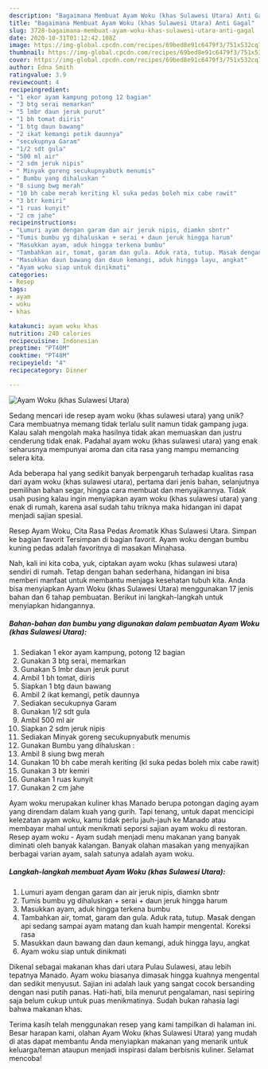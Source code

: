 ```yaml
---
description: "Bagaimana Membuat Ayam Woku (khas Sulawesi Utara) Anti Gagal"
title: "Bagaimana Membuat Ayam Woku (khas Sulawesi Utara) Anti Gagal"
slug: 3728-bagaimana-membuat-ayam-woku-khas-sulawesi-utara-anti-gagal
date: 2020-10-31T01:12:42.108Z
image: https://img-global.cpcdn.com/recipes/69bed8e91c6479f3/751x532cq70/ayam-woku-khas-sulawesi-utara-foto-resep-utama.jpg
thumbnail: https://img-global.cpcdn.com/recipes/69bed8e91c6479f3/751x532cq70/ayam-woku-khas-sulawesi-utara-foto-resep-utama.jpg
cover: https://img-global.cpcdn.com/recipes/69bed8e91c6479f3/751x532cq70/ayam-woku-khas-sulawesi-utara-foto-resep-utama.jpg
author: Edna Smith
ratingvalue: 3.9
reviewcount: 4
recipeingredient:
- "1 ekor ayam kampung potong 12 bagian"
- "3 btg serai memarkan"
- "5 lmbr daun jeruk purut"
- "1 bh tomat diiris"
- "1 btg daun bawang"
- "2 ikat kemangi petik daunnya"
- "secukupnya Garam"
- "1/2 sdt gula"
- "500 ml air"
- "2 sdm jeruk nipis"
- " Minyak goreng secukupnyabutk menumis"
- " Bumbu yang dihaluskan "
- "8 siung bwg merah"
- "10 bh cabe merah keriting kl suka pedas boleh mix cabe rawit"
- "3 btr kemiri"
- "1 ruas kunyit"
- "2 cm jahe"
recipeinstructions:
- "Lumuri ayam dengan garam dan air jeruk nipis, diamkn sbntr"
- "Tumis bumbu yg dihaluskan + serai + daun jeruk hingga harum"
- "Masukkan ayam, aduk hingga terkena bumbu"
- "Tambahkan air, tomat, garam dan gula. Aduk rata, tutup. Masak dengan api sedang sampai ayam matang dan kuah hampir mengental. Koreksi rasa"
- "Masukkan daun bawang dan daun kemangi, aduk hingga layu, angkat"
- "Ayam woku siap untuk dinikmati"
categories:
- Resep
tags:
- ayam
- woku
- khas

katakunci: ayam woku khas 
nutrition: 240 calories
recipecuisine: Indonesian
preptime: "PT40M"
cooktime: "PT48M"
recipeyield: "4"
recipecategory: Dinner

---
```



![Ayam Woku (khas Sulawesi Utara)](https://img-global.cpcdn.com/recipes/69bed8e91c6479f3/751x532cq70/ayam-woku-khas-sulawesi-utara-foto-resep-utama.jpg)

Sedang mencari ide resep ayam woku (khas sulawesi utara) yang unik? Cara membuatnya memang tidak terlalu sulit namun tidak gampang juga. Kalau salah mengolah maka hasilnya tidak akan memuaskan dan justru cenderung tidak enak. Padahal ayam woku (khas sulawesi utara) yang enak seharusnya mempunyai aroma dan cita rasa yang mampu memancing selera kita.

Ada beberapa hal yang sedikit banyak berpengaruh terhadap kualitas rasa dari ayam woku (khas sulawesi utara), pertama dari jenis bahan, selanjutnya pemilihan bahan segar, hingga cara membuat dan menyajikannya. Tidak usah pusing kalau ingin menyiapkan ayam woku (khas sulawesi utara) yang enak di rumah, karena asal sudah tahu triknya maka hidangan ini dapat menjadi sajian spesial.

Resep Ayam Woku, Cita Rasa Pedas Aromatik Khas Sulawesi Utara. Simpan ke bagian favorit Tersimpan di bagian favorit. Ayam woku dengan bumbu kuning pedas adalah favoritnya di masakan Minahasa.


Nah, kali ini kita coba, yuk, ciptakan ayam woku (khas sulawesi utara) sendiri di rumah. Tetap dengan bahan sederhana, hidangan ini bisa memberi manfaat untuk membantu menjaga kesehatan tubuh kita. Anda bisa menyiapkan Ayam Woku (khas Sulawesi Utara) menggunakan 17 jenis bahan dan 6 tahap pembuatan. Berikut ini langkah-langkah untuk menyiapkan hidangannya.

<!--inarticleads1-->

##### Bahan-bahan dan bumbu yang digunakan dalam pembuatan Ayam Woku (khas Sulawesi Utara):

1. Sediakan 1 ekor ayam kampung, potong 12 bagian
1. Gunakan 3 btg serai, memarkan
1. Gunakan 5 lmbr daun jeruk purut
1. Ambil 1 bh tomat, diiris
1. Siapkan 1 btg daun bawang
1. Ambil 2 ikat kemangi, petik daunnya
1. Sediakan secukupnya Garam
1. Gunakan 1/2 sdt gula
1. Ambil 500 ml air
1. Siapkan 2 sdm jeruk nipis
1. Sediakan  Minyak goreng secukupnyabutk menumis
1. Gunakan  Bumbu yang dihaluskan :
1. Ambil 8 siung bwg merah
1. Gunakan 10 bh cabe merah keriting (kl suka pedas boleh mix cabe rawit)
1. Gunakan 3 btr kemiri
1. Gunakan 1 ruas kunyit
1. Gunakan 2 cm jahe


Ayam woku merupakan kuliner khas Manado berupa potongan daging ayam yang direndam dalam kuah yang gurih. Tapi tenang, untuk dapat mencicipi kelezatan ayam woku, kamu tidak perlu jauh-jauh ke Manado atau membayar mahal untuk menikmati seporsi sajian ayam woku di restoran. Resep ayam woku - Ayam sudah menjadi menu makanan yang banyak diminati oleh banyak kalangan. Banyak olahan masakan yang menyajikan berbagai varian ayam, salah satunya adalah ayam woku. 

<!--inarticleads2-->

##### Langkah-langkah membuat Ayam Woku (khas Sulawesi Utara):

1. Lumuri ayam dengan garam dan air jeruk nipis, diamkn sbntr
1. Tumis bumbu yg dihaluskan + serai + daun jeruk hingga harum
1. Masukkan ayam, aduk hingga terkena bumbu
1. Tambahkan air, tomat, garam dan gula. Aduk rata, tutup. Masak dengan api sedang sampai ayam matang dan kuah hampir mengental. Koreksi rasa
1. Masukkan daun bawang dan daun kemangi, aduk hingga layu, angkat
1. Ayam woku siap untuk dinikmati


Dikenal sebagai makanan khas dari utara Pulau Sulawesi, atau lebih tepatnya Manado. Ayam woku biasanya dimasak hingga kuahnya mengental dan sedikit menyusut. Sajian ini adalah lauk yang sangat cocok bersanding dengan nasi putih panas. Hati-hati, bila menurut pengalaman, nasi sepiring saja belum cukup untuk puas menikmatinya. Sudah bukan rahasia lagi bahwa makanan khas. 

Terima kasih telah menggunakan resep yang kami tampilkan di halaman ini. Besar harapan kami, olahan Ayam Woku (khas Sulawesi Utara) yang mudah di atas dapat membantu Anda menyiapkan makanan yang menarik untuk keluarga/teman ataupun menjadi inspirasi dalam berbisnis kuliner. Selamat mencoba!
